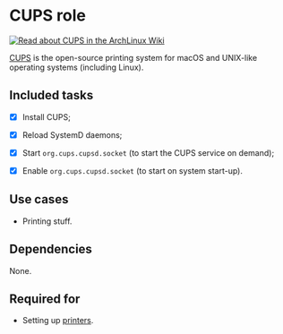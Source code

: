 CUPS role
==========

[![Read about CUPS in the ArchLinux Wiki](https://img.shields.io/badge/-ArchWiki-informational)][archlinux-wiki]

[CUPS][cups] is the open-source printing system for macOS and UNIX-like
operating systems (including Linux).


## Included tasks

- [x] Install CUPS;
- [x] Reload SystemD daemons;
- [x] Start `org.cups.cupsd.socket` (to start the CUPS service on demand);
- [x] Enable `org.cups.cupsd.socket` (to start on system start-up).


## Use cases

- Printing stuff.


## Dependencies

None.


## Required for

- Setting up [printers](../printers).


[cups]: https://www.cups.org/
[archlinux-wiki]: https://wiki.archlinux.org/index.php/CUPS
